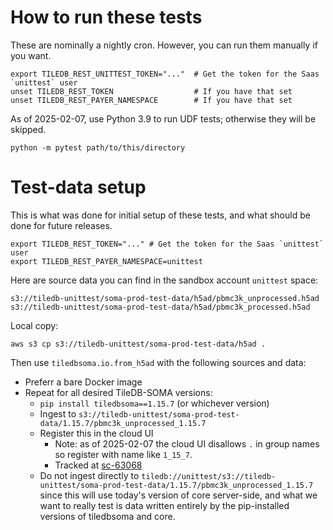 # How to run these tests

These are nominally a nightly cron. However, you can run them manually if you want.

```
export TILEDB_REST_UNITTEST_TOKEN="..."  # Get the token for the Saas `unittest` user
unset TILEDB_REST_TOKEN                  # If you have that set
unset TILEDB_REST_PAYER_NAMESPACE        # If you have that set
```

As of 2025-02-07, use Python 3.9 to run UDF tests; otherwise they will be skipped.

```
python -m pytest path/to/this/directory
```

# Test-data setup

This is what was done for initial setup of these tests, and what should be done for future releases.

```
export TILEDB_REST_TOKEN="..." # Get the token for the Saas `unittest` user
export TILEDB_REST_PAYER_NAMESPACE=unittest
```

Here are source data you can find in the sandbox account `unittest` space:

```
s3://tiledb-unittest/soma-prod-test-data/h5ad/pbmc3k_unprocessed.h5ad
s3://tiledb-unittest/soma-prod-test-data/h5ad/pbmc3k_processed.h5ad
```

Local copy:

```
aws s3 cp s3://tiledb-unittest/soma-prod-test-data/h5ad .
```

Then use `tiledbsoma.io.from_h5ad` with the following sources and data:

* Preferr a bare Docker image
* Repeat for all desired TileDB-SOMA versions:
  * `pip install tiledbsoma==1.15.7` (or whichever version)
  * Ingest to `s3://tiledb-unittest/soma-prod-test-data/1.15.7/pbmc3k_unprocessed_1.15.7`
  * Register this in the cloud UI
    * Note: as of 2025-02-07 the cloud UI disallows `.` in group names so register with name like `1_15_7`.
    * Tracked at [sc-63068](https://app.shortcut.com/tiledb-inc/story/63068/allow-in-registration-paths)
  * Do not ingest directly to `tiledb://unittest/s3://tiledb-unittest/soma-prod-test-data/1.15.7/pbmc3k_unprocessed_1.15.7` since this will use today's version of core server-side, and what we want to really test is data written entirely by the pip-installed versions of tiledbsoma and core.
